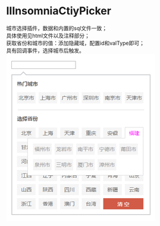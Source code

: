 # IIInsomniaCtiyPicker
城市选择插件，数据和内置的sql文件一致；<br/>
具体使用见html文件以及注释部分；<br/>
获取省份和城市的值：添加隐藏域，配置id和valType即可；<br/>
具有回调事件，选择城市后触发。<br/>
![image](https://github.com/IIInsomnia/IIInsomniaCtiyPicker/raw/master/view.png)
